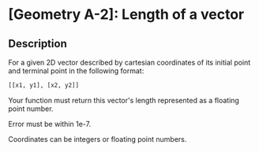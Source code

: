 # [Geometry A-2]: Length of a vector

## Description

For a given 2D vector described by cartesian coordinates of its initial point and terminal point in the following format:

```python
[[x1, y1], [x2, y2]]
```

Your function must return this vector's length represented as a floating point number.

Error must be within 1e-7.

Coordinates can be integers or floating point numbers.
